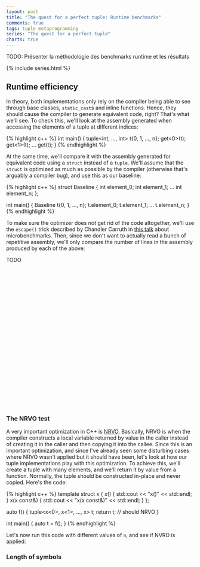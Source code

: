 ```yaml
---
layout: post
title: "The quest for a perfect tuple: Runtime benchmarks"
comments: true
tags: tuple metaprogramming
series: "The quest for a perfect tuple"
charts: true
---
```


TODO: Présenter la méthodologie des benchmarks runtime et les résultats

{% include series.html %}


## Runtime efficiency

In theory, both implementations only rely on the compiler being able to see
through base classes, `static_cast`s and inline functions. Hence, they should
cause the compiler to generate equivalent code, right? That's what we'll see.
To check this, we'll look at the assembly generated when accessing the elements
of a tuple at different indices:

{% highlight c++ %}
int main() {
    tuple<int, ..., int> t{0, 1, ..., n};
    get<0>(t);
    get<1>(t);
    ...
    get<n>(t);
}
{% endhighlight %}

At the same time, we'll compare it with the assembly generated for equivalent
code using a `struct` instead of a `tuple`. We'll assume that the `struct` is
optimized as much as possible by the compiler (otherwise that's arguably a
compiler bug), and use this as our baseline:

{% highlight c++ %}
struct Baseline {
    int element_0;
    int element_1;
    ...
    int element_n;
};

int main() {
    Baseline t{0, 1, ..., n};
    t.element_0;
    t.element_1;
    ...
    t.element_n;
}
{% endhighlight %}

To make sure the optimizer does not get rid of the code altogether, we'll use
the `escape()` trick described by Chandler Carruth in [this talk][Chandler.micro]
about microbenchmarks. Then, since we don't want to actually read a bunch of
repetitive assembly, we'll only compare the number of lines in the assembly
produced by each of the above:

<!-- TODO: tuple-quest/get_assembly/chart.json -->
<div class="chart" style="width:100%; height:400px;">
TODO
</div>

<!-- TODO: comment -->

### The NRVO test

A very important optimization in C++ is [NRVO][]. Basically, NRVO is when the
compiler constructs a local variable returned by value in the caller instead
of creating it in the caller and then copying it into the callee. Since this
is an important optimization, and since I've already seen some disturbing cases
where NRVO wasn't applied but it should have been, let's look at how our tuple
implementations play with this optimization. To achieve this, we'll create a
tuple with many elements, and we'll return it by value from a function.
Normally, the tuple should be constructed in-place and never copied. Here's
the code:

{% highlight c++ %}
template <int i>
struct x {
    x() { std::cout << "x()" << std::endl; }
    x(x const&) { std::cout << "x(x const&)" << std::endl; }
};

auto f() {
    tuple<x<0>, x<1>, ..., x<n>> t;
    return t; // should NRVO
}

int main() {
    auto t = f();
}
{% endhighlight %}

Let's now run this code with different values of `n`, and see if NVRO is
applied:

<!-- TODO: tuple-quest/nrvo/table.md -->

<!-- TODO: comment -->

### Length of symbols

<!-- TODO: Design a benchmark to check for code bloat due to symbol length. -->


<!-- Links -->
[NRVO]: https://en.wikipedia.org/wiki/Return_value_optimization
[Chandler.micro]: https://youtu.be/nXaxk27zwlk?t=2527
